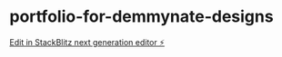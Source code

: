 # portfolio-for-demmynate-designs

[Edit in StackBlitz next generation editor ⚡️](https://stackblitz.com/~/github.com/progjay26/portfolio-for-demmynate-designs)